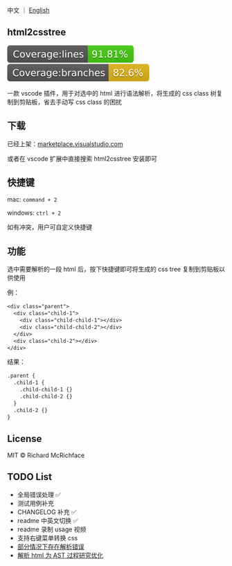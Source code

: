 中文 ｜ [English](https://github.com/liuxueyong123/html2cssTree/blob/master/README-english.md)

## html2csstree

[![Build Status](./assets/badges/badge-lines.svg)](./assets/badges/badge-lines.svg)
[![Build Status](./assets/badges/badge-branches.svg)](./assets/badges/badge-branches.svg)

一款 vscode 插件，用于对选中的 html 进行语法解析，将生成的 css class 树复制到剪贴板，省去手动写 css class 的困扰

## 下载

已经上架：[marketplace.visualstudio.com](https://marketplace.visualstudio.com/items?itemName=liuxueyong123.html2csstree)

或者在 vscode 扩展中直接搜索 html2csstree 安装即可

## 快捷键

mac: `command + 2`

windows: `ctrl + 2`

如有冲突，用户可自定义快捷键

## 功能

选中需要解析的一段 html 后，按下快捷键即可将生成的 css tree 复制到剪贴板以供使用

例：

```
<div class="parent">
  <div class="child-1">
    <div class="child-child-1"></div>
    <div class="child-child-2"></div>
  </div>
  <div class="child-2"></div>
</div>
```

结果：

```
.parent {
  .child-1 {
    .child-child-1 {}
    .child-child-2 {}
  }
  .child-2 {}
}
```

## License

MIT © Richard McRichface

## TODO List

- 全局错误处理 ✅
- 测试用例补充
- CHANGELOG 补充 ✅
- readme 中英文切换 ✅
- readme 录制 usage 视频
- 支持右键菜单转换 css
- [部分情况下存在解析错误](https://github.com/liuxueyong123/html2cssTree/issues/3)
- [解析 html 为 AST 过程研究优化](https://github.com/liuxueyong123/html2cssTree/issues/1)
